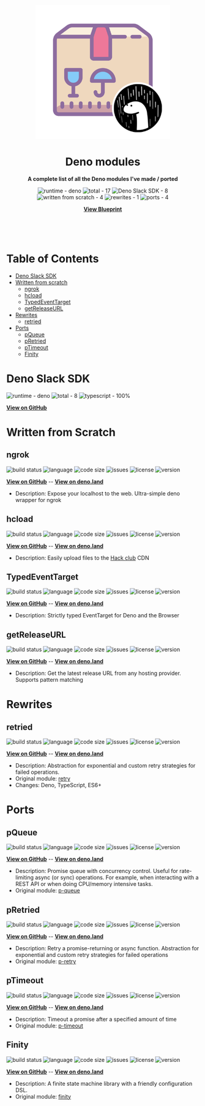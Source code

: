 <div align="center">
    <img src="assets/logo.png" width="350" height="350" alt="package with deno icon on bottom left">
    <h1>Deno modules</h1>
    <p>
        <b>A complete list of all the Deno modules I've made / ported</b>
    </p>
    <p>
        <img alt="runtime - deno" src="https://img.shields.io/badge/runtime-deno-brightgreen?logo=deno" >
        <img alt="total - 17" src="https://img.shields.io/badge/total-17-blue">
        <img alt="Deno Slack SDK - 8" src="https://img.shields.io/badge/Deno%20Slack%20SDK-8-blue?logo=slack">
        <img alt="written from scratch - 4" src="https://img.shields.io/badge/written%20from%20scratch-4-blue" >
        <img alt="rewrites - 1" src="https://img.shields.io/badge/rewrites-1-blue" >
        <img alt="ports - 4" src="https://img.shields.io/badge/ports-4-blue">
    </p>
    <p>
        <b><a href="https://github.com/KhushrajRathod/Blueprint">View Blueprint</a></b>
    </p>
    <br>
    <br>
    <br>
</div>


# Table of Contents

- [Deno Slack SDK](#deno-slack-sdk)
- [Written from scratch](#written-from-scratch)
    - [ngrok](#ngrok)
    - [hcload](#hcload)
    - [TypedEventTarget](#typedeventtarget)
    - [getReleaseURL](#getreleaseurl)
- [Rewrites](#rewrites)
    - [retried](#retried)
- [Ports](#ports)
    - [pQueue](#pqueue)
    - [pRetried](#pretried)
    - [pTimeout](#ptimeout)
    - [Finity](#finity)

# Deno Slack SDK

<p>
    <img alt="runtime - deno" src="https://img.shields.io/badge/runtime-deno-brightgreen">
    <img alt="total - 8" src="https://img.shields.io/badge/total-8-blue">
    <img alt="typescript - 100%" src="https://img.shields.io/badge/typescript-100%25-blue"> 
</p>

<b><a href="https://github.com/slack-deno/deno-slack-sdk">View on GitHub</a></b>


# Written from Scratch

## ngrok

<p>
<img alt="build status" src="https://img.shields.io/github/workflow/status/KhushrajRathod/ngrok/Deno?label=checks" >
<img alt="language" src="https://img.shields.io/github/languages/top/KhushrajRathod/ngrok" >
<img alt="code size" src="https://img.shields.io/github/languages/code-size/KhushrajRathod/ngrok">
<img alt="issues" src="https://img.shields.io/github/issues/KhushrajRathod/ngrok" >
<img alt="license" src="https://img.shields.io/github/license/KhushrajRathod/ngrok">
<img alt="version" src="https://img.shields.io/github/v/release/KhushrajRathod/ngrok">
</p>

<b><a href="https://github.com/KhushrajRathod/ngrok">View on GitHub</a></b> -- <b><a href="https://deno.land/x/ngrok">View on deno.land</a></b>

- Description: Expose your localhost to the web. Ultra-simple deno wrapper for ngrok

## hcload

<p>
<img alt="build status" src="https://img.shields.io/github/workflow/status/KhushrajRathod/hcload/Deno?label=checks" >
<img alt="language" src="https://img.shields.io/github/languages/top/KhushrajRathod/hcload" >
<img alt="code size" src="https://img.shields.io/github/languages/code-size/KhushrajRathod/hcload">
<img alt="issues" src="https://img.shields.io/github/issues/KhushrajRathod/hcload" >
<img alt="license" src="https://img.shields.io/github/license/KhushrajRathod/hcload">
<img alt="version" src="https://img.shields.io/github/v/release/KhushrajRathod/hcload">
</p>

<b><a href="https://github.com/KhushrajRathod/hcload">View on GitHub</a></b> -- <b><a href="https://deno.land/x/hcload">View on deno.land</a></b>

- Description: Easily upload files to the [Hack club](https://hackclub.com) CDN

## TypedEventTarget

<p>
<img alt="build status" src="https://img.shields.io/github/workflow/status/KhushrajRathod/TypedEventTarget/Deno?label=checks" >
<img alt="language" src="https://img.shields.io/github/languages/top/KhushrajRathod/TypedEventTarget" >
<img alt="code size" src="https://img.shields.io/github/languages/code-size/KhushrajRathod/TypedEventTarget">
<img alt="issues" src="https://img.shields.io/github/issues/KhushrajRathod/TypedEventTarget" >
<img alt="license" src="https://img.shields.io/github/license/KhushrajRathod/TypedEventTarget">
<img alt="version" src="https://img.shields.io/github/v/release/KhushrajRathod/TypedEventTarget">
</p>

<b><a href="https://github.com/KhushrajRathod/TypedEventTarget">View on GitHub</a></b> -- <b><a href="https://deno.land/x/typed_event_target">View on deno.land</a></b>

- Description: Strictly typed EventTarget for Deno and the Browser

## getReleaseURL

<p>
<img alt="build status" src="https://img.shields.io/github/workflow/status/KhushrajRathod/getReleaseURL/Deno?label=checks" >
<img alt="language" src="https://img.shields.io/github/languages/top/KhushrajRathod/getReleaseURL" >
<img alt="code size" src="https://img.shields.io/github/languages/code-size/KhushrajRathod/getReleaseURL">
<img alt="issues" src="https://img.shields.io/github/issues/KhushrajRathod/getReleaseURL" >
<img alt="license" src="https://img.shields.io/github/license/KhushrajRathod/getReleaseURL">
<img alt="version" src="https://img.shields.io/github/v/release/KhushrajRathod/getReleaseURL">
</p>

<b><a href="https://github.com/KhushrajRathod/getReleaseURL">View on GitHub</a></b> -- <b><a href="https://deno.land/x/get_release_url">View on deno.land</a></b>

- Description: Get the latest release URL from any hosting provider. Supports pattern matching

# Rewrites

## retried

<p>
<img alt="build status" src="https://img.shields.io/github/workflow/status/KhushrajRathod/retried/Deno?label=checks" >
<img alt="language" src="https://img.shields.io/github/languages/top/KhushrajRathod/retried" >
<img alt="code size" src="https://img.shields.io/github/languages/code-size/KhushrajRathod/retried">
<img alt="issues" src="https://img.shields.io/github/issues/KhushrajRathod/retried" >
<img alt="license" src="https://img.shields.io/github/license/KhushrajRathod/retried">
<img alt="version" src="https://img.shields.io/github/v/release/KhushrajRathod/retried">
</p>

<b><a href="https://github.com/KhushrajRathod/retried">View on GitHub</a></b> -- <b><a href="https://deno.land/x/retried">View on deno.land</a></b>

- Description: Abstraction for exponential and custom retry strategies for failed operations. 
- Original module: [retry](https://www.npmjs.com/package/retry)
- Changes: Deno, TypeScript, ES6+

# Ports

## pQueue

<p>
<img alt="build status" src="https://img.shields.io/github/workflow/status/KhushrajRathod/pQueue/Deno?label=checks" >
<img alt="language" src="https://img.shields.io/github/languages/top/KhushrajRathod/pQueue" >
<img alt="code size" src="https://img.shields.io/github/languages/code-size/KhushrajRathod/pQueue">
<img alt="issues" src="https://img.shields.io/github/issues/KhushrajRathod/pQueue" >
<img alt="license" src="https://img.shields.io/github/license/KhushrajRathod/pQueue">
<img alt="version" src="https://img.shields.io/github/v/release/KhushrajRathod/pQueue">
</p>

<b><a href="https://github.com/KhushrajRathod/pQueue">View on GitHub</a></b> -- <b><a href="https://deno.land/x/p_queue">View on deno.land</a></b>

- Description: Promise queue with concurrency control. Useful for rate-limiting async (or sync) operations. For example, when interacting with a REST API or when doing CPU/memory intensive tasks.
- Original module: [p-queue](https://www.npmjs.com/package/p-queue)

## pRetried

<p>
<img alt="build status" src="https://img.shields.io/github/workflow/status/KhushrajRathod/pRetried/Deno?label=checks" >
<img alt="language" src="https://img.shields.io/github/languages/top/KhushrajRathod/pRetried" >
<img alt="code size" src="https://img.shields.io/github/languages/code-size/KhushrajRathod/pRetried">
<img alt="issues" src="https://img.shields.io/github/issues/KhushrajRathod/pRetried" >
<img alt="license" src="https://img.shields.io/github/license/KhushrajRathod/pRetried">
<img alt="version" src="https://img.shields.io/github/v/release/KhushrajRathod/pRetried">
</p>

<b><a href="https://github.com/KhushrajRathod/pRetried">View on GitHub</a></b> -- <b><a href="https://deno.land/x/p_retried">View on deno.land</a></b>

- Description: Retry a promise-returning or async function. Abstraction for exponential and custom retry strategies for failed operations
- Original module: [p-retry](https://www.npmjs.com/package/p-retry)

## pTimeout

<p>
<img alt="build status" src="https://img.shields.io/github/workflow/status/KhushrajRathod/pTimeout/Deno?label=checks" >
<img alt="language" src="https://img.shields.io/github/languages/top/KhushrajRathod/pTimeout" >
<img alt="code size" src="https://img.shields.io/github/languages/code-size/KhushrajRathod/pTimeout">
<img alt="issues" src="https://img.shields.io/github/issues/KhushrajRathod/pTimeout" >
<img alt="license" src="https://img.shields.io/github/license/KhushrajRathod/pTimeout">
<img alt="version" src="https://img.shields.io/github/v/release/KhushrajRathod/pTimeout">
</p>

<b><a href="https://github.com/KhushrajRathod/pTimeout">View on GitHub</a></b> -- <b><a href="https://deno.land/x/p_timeout">View on deno.land</a></b>

- Description: Timeout a promise after a specified amount of time
- Original module: [p-timeout](https://www.npmjs.com/package/p-timeout)

## Finity

<p>
<img alt="build status" src="https://img.shields.io/github/workflow/status/KhushrajRathod/finity/Deno?label=checks" >
<img alt="language" src="https://img.shields.io/github/languages/top/KhushrajRathod/Finity" >
<img alt="code size" src="https://img.shields.io/github/languages/code-size/KhushrajRathod/Finity">
<img alt="issues" src="https://img.shields.io/github/issues/KhushrajRathod/Finity" >
<img alt="license" src="https://img.shields.io/github/license/KhushrajRathod/Finity">
<img alt="version" src="https://img.shields.io/github/v/release/KhushrajRathod/Finity">
</p>

<b><a href="https://github.com/KhushrajRathod/Finity">View on GitHub</a></b> -- <b><a href="https://deno.land/x/finity">View on deno.land</a></b>

- Description: A finite state machine library with a friendly configuration DSL.
- Original module: [finity](https://www.npmjs.com/package/finity)
